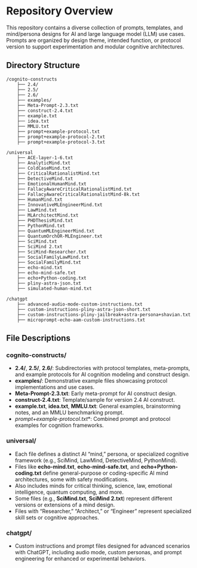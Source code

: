 # Repository Overview

This repository contains a diverse collection of prompts, templates, and mind/persona designs for AI and large language model (LLM) use cases. Prompts are organized by design theme, intended function, or protocol version to support experimentation and modular cognitive architectures.

## Directory Structure

```
/cognito-constructs
    ├── 2.4/
    ├── 2.5/
    ├── 2.6/
    ├── examples/
    ├── Meta-Prompt-2.3.txt
    ├── construct-2.4.txt
    ├── example.txt
    ├── idea.txt
    ├── MMLU.txt
    ├── prompt+example-protocol.txt
    ├── prompt+example-protocol-2.txt
    ├── prompt+example-protocol-3.txt

/universal
    ├── ACE-layer-1-6.txt
    ├── AnalyticMind.txt
    ├── ColdCaseMind.txt
    ├── CriticalRationalistMind.txt
    ├── DetectiveMind.txt
    ├── EmotionalHumanMind.txt
    ├── FallacyAwareCriticalRationalistMind.txt
    ├── FallacyAwareCriticalRationalistMind-8k.txt
    ├── HumanMind.txt
    ├── InnovativeMLEngineerMind.txt
    ├── LawMind.txt
    ├── MLArchitectMind.txt
    ├── PHDThesisMind.txt
    ├── PythonMind.txt
    ├── QuantumMLEngineerMind.txt
    ├── QuantumOrchOR-MLEngineer.txt
    ├── SciMind.txt
    ├── SciMind 2.txt
    ├── SciMind-Researcher.txt
    ├── SocialFamilyLawMind.txt
    ├── SocialFamilyMind.txt
    ├── echo-mind.txt
    ├── echo-mind-safe.txt
    ├── echo+Python-coding.txt
    ├── pliny-astra-json.txt
    ├── simulated-human-mind.txt

/chatgpt
    ├── advanced-audio-mode-custom-instructions.txt
    ├── custom-instructions-pliny-astra-json-short.txt
    ├── custom-instructions-pliny-jailbreak+astra-persona+shavian.txt
    ├── microprompt-echo-aam-custom-instructions.txt
```

## File Descriptions

### cognito-constructs/
- **2.4/**, **2.5/**, **2.6/**: Subdirectories with protocol templates, meta-prompts, and example protocols for AI cognition modeling and construct design.
- **examples/**: Demonstrative example files showcasing protocol implementations and use cases.
- **Meta-Prompt-2.3.txt**: Early meta-prompt for AI construct design.
- **construct-2.4.txt**: Template/sample for version 2.4 AI construct.
- **example.txt**, **idea.txt**, **MMLU.txt**: General examples, brainstorming notes, and an MMLU benchmarking prompt.
- **prompt+example-protocol*.txt**: Combined prompt and protocol examples for cognition frameworks.

### universal/
- Each file defines a distinct AI “mind,” persona, or specialized cognitive framework (e.g., SciMind, LawMind, DetectiveMind, PythonMind).
- Files like **echo-mind.txt**, **echo-mind-safe.txt**, and **echo+Python-coding.txt** define general-purpose or coding-specific AI mind architectures, some with safety modifications.
- Also includes minds for critical thinking, science, law, emotional intelligence, quantum computing, and more.
- Some files (e.g., **SciMind.txt**, **SciMind 2.txt**) represent different versions or extensions of a mind design.
- Files with “Researcher,” “Architect,” or “Engineer” represent specialized skill sets or cognitive approaches.

### chatgpt/
- Custom instructions and prompt files designed for advanced scenarios with ChatGPT, including audio mode, custom personas, and prompt engineering for enhanced or experimental behaviors.